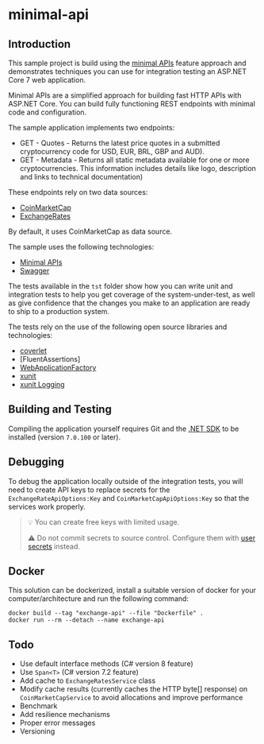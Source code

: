 minimal-api
=================

## Introduction

This sample project is build using the [minimal APIs] feature approach and demonstrates techniques you can use for integration testing
an ASP.NET Core 7 web application.

Minimal APIs are a simplified approach for building fast HTTP APIs with ASP.NET Core. You can build fully functioning REST endpoints with minimal code and configuration.

[minimal APIs]: https://devblogs.microsoft.com/aspnet/asp-net-core-updates-in-net-6-preview-4/#introducing-minimal-apis

The sample application implements two endpoints: 
* GET - Quotes - Returns the latest price quotes in a submitted cryptocurrency code for USD, EUR, BRL, GBP and AUD).
* GET - Metadata - Returns all static metadata available for one or more cryptocurrencies. This information includes details like logo, description and links to technical documentation)

These endpoints rely on two data sources: 
* [CoinMarketCap]
* [ExchangeRates]

By default, it uses CoinMarketCap as data source.

[CoinMarketCap]: https://coinmarketcap.com/api/
[ExchangeRates]: https://exchangeratesapi.io/

The sample uses the following technologies:

* [Minimal APIs]
* [Swagger]

[Swagger]: https://swagger.io/

The tests available in the `tst` folder show how you can write unit and integration tests to help you get coverage of the
system-under-test, as well as give confidence that the changes you make
to an application are ready to ship to a production system.

The tests rely on the use of the following open source libraries and technologies:

* [coverlet]
* [FluentAssertions]
* [WebApplicationFactory]
* [xunit]
* [xunit Logging]

[coverlet]: https://github.com/coverlet-coverage/coverlet
[WebApplicationFactory]: https://docs.microsoft.com/en-us/aspnet/core/test/integration-tests
[xunit]: https://xunit.net/
[xunit Logging]: https://github.com/martincostello/xunit-logging

## Building and Testing

Compiling the application yourself requires Git and the
[.NET SDK](https://www.microsoft.com/net/download/core "Download the .NET SDK")
to be installed (version `7.0.100` or later).

## Debugging

To debug the application locally outside of the integration tests, you will need
to create API keys to replace secrets for the `ExchangeRateApiOptions:Key` and
`CoinMarketCapApiOptions:Key` so that the services work properly.

> 💡 You can create free keys with limited usage.
> 
> ⚠️ Do not commit secrets to source control. Configure them
with [user secrets] instead.

[User Secrets]: https://docs.microsoft.com/en-us/aspnet/core/security/app-secrets

## Docker
This solution can be dockerized, install a suitable version of docker for your computer/architecture and run the following command:

```
docker build --tag "exchange-api" --file "Dockerfile" .
docker run --rm --detach --name exchange-api
```

## Todo
* Use default interface methods (C# version 8 feature)
* Use `Span<T>` (C# version 7.2 feature)
* Add cache to `ExchangeRatesService` class 
* Modify cache results (currently caches the HTTP byte[] response) on `CoinMarketCapService` to avoid allocations and improve performance
* Benchmark
* Add resilience mechanisms
* Proper error messages
* Versioning
